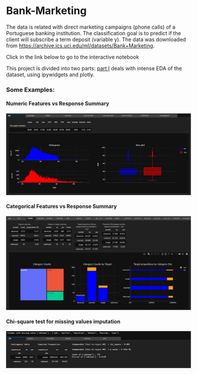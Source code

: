 # Bank-Marketing

The data is related with direct marketing campaigns (phone calls) of a Portuguese banking institution. The classification goal is to predict if the client will subscribe a term deposit (variable y). The data was downloaded from https://archive.ics.uci.edu/ml/datasets/Bank+Marketing.

Click in the link below to go to the interactive notebook





This project is divided into two parts: [part I](./Bank-Marketing-Part-I-EDA.ipynb) deals with intense EDA of the dataset, using ipywidgets and plotly. 

### Some Examples:
#### Numeric Features vs Response Summary
![Numeric Features vs Response Summary](numeric_vs_target.jpg)

#### Categorical Features vs Response Summary
![Categorical Features vs Response Summary](cat_vs_target.jpg)

#### Chi-square test for missing values imputation
![Chi-square test for missing values imputation](chi_test_missing.jpg)

